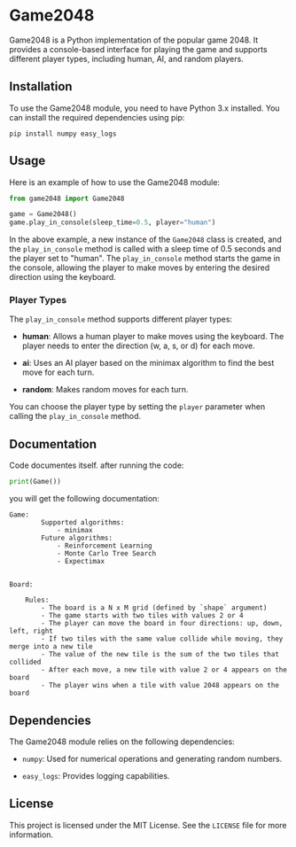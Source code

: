 # Game2048

Game2048 is a Python implementation of the popular game 2048. It provides a console-based interface for playing the game and supports different player types, including human, AI, and random players.

## Installation

To use the Game2048 module, you need to have Python 3.x installed. You can install the required dependencies using pip:

```shell
pip install numpy easy_logs
```

## Usage

Here is an example of how to use the Game2048 module:

```python
from game2048 import Game2048

game = Game2048()
game.play_in_console(sleep_time=0.5, player="human")
```

In the above example, a new instance of the `Game2048` class is created, and the `play_in_console` method is called with a sleep time of 0.5 seconds and the player set to "human". The `play_in_console` method starts the game in the console, allowing the player to make moves by entering the desired direction using the keyboard.

### Player Types

The `play_in_console` method supports different player types:

- **human**: Allows a human player to make moves using the keyboard. The player needs to enter the direction (w, a, s, or d) for each move.

- **ai**: Uses an AI player based on the minimax algorithm to find the best move for each turn.

- **random**: Makes random moves for each turn.

You can choose the player type by setting the `player` parameter when calling the `play_in_console` method.

## Documentation
Code documentes itself. 
after running the code:
```python
print(Game())
```
you will get the following documentation:
```
Game:
        Supported algorithms:
            - minimax
        Future algorithms:
            - Reinforcement Learning
            - Monte Carlo Tree Search
            - Expectimax


Board:

    Rules:
        - The board is a N x M grid (defined by `shape` argument)
        - The game starts with two tiles with values 2 or 4
        - The player can move the board in four directions: up, down, left, right
        - If two tiles with the same value collide while moving, they merge into a new tile
        - The value of the new tile is the sum of the two tiles that collided
        - After each move, a new tile with value 2 or 4 appears on the board
        - The player wins when a tile with value 2048 appears on the board
```

## Dependencies

The Game2048 module relies on the following dependencies:

- `numpy`: Used for numerical operations and generating random numbers.

- `easy_logs`: Provides logging capabilities.

## License

This project is licensed under the MIT License. See the `LICENSE` file for more information.
